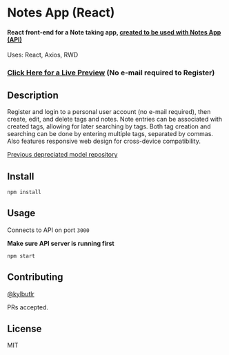 # Notes App (React)

#### React front-end for a Note taking app, [created to be used with Notes App (API)](https://github.com/kylbutlr/notes-app-api)

Uses: React, Axios, RWD

### [Click Here for a Live Preview](https://kylbutlr-notes-react.herokuapp.com/) (No e-mail required to Register)

## Description

Register and login to a personal user account (no e-mail required), then create, edit, and delete tags and notes. Note entries can be associated with created tags, allowing for later searching by tags. Both tag creation and searching can be done by entering multiple tags, separated by commas. Also features responsive web design for cross-device compatibility.

[Previous depreciated model repository](https://github.com/kylbutlr/notes-app)

## Install

```shell
npm install
```

## Usage

Connects to API on port `3000`

**Make sure API server is running first**

```shell
npm start
```

## Contributing

[@kylbutlr](https://github.com/kylbutlr)

PRs accepted.

## License

MIT

